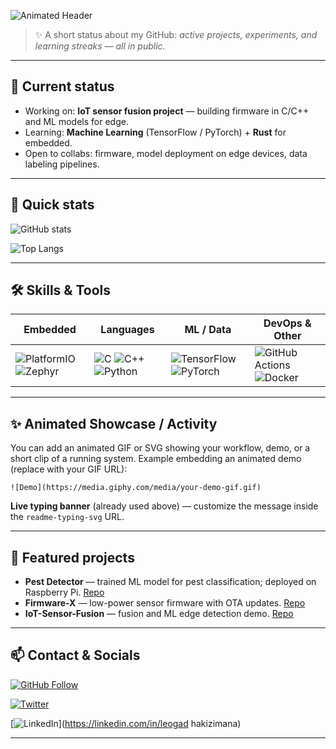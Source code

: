 
![Animated Header](https://readme-typing-svg.demolab.com?font=Fira+Code&weight=600&size=28&pause=2000&color=2b6cb0&background=ffffff00&width=800&lines=Hi!+I'm+Leo+Gad.;Embedded+Systems+•+IoT+•+ML+Learner;Open+Source+Enthusiast)

> ✨ A short status about my GitHub: *active projects, experiments, and learning streaks — all in public.*

---

## 🔭 Current status

- Working on: **IoT sensor fusion project** — building firmware in C/C++ and ML models for edge. 
- Learning: **Machine Learning** (TensorFlow / PyTorch) + **Rust** for embedded. 
- Open to collabs: firmware, model deployment on edge devices, data labeling pipelines.

---

## 🚀 Quick stats

![GitHub stats](https://github-readme-stats.vercel.app/api?username=leo-gad123&show_icons=true&theme=radical&count_private=true)

![Top Langs](https://github-readme-stats.vercel.app/api/top-langs/?username=leo-gad123&layout=compact&theme=radical)

---

## 🛠️ Skills & Tools

| Embedded | Languages | ML / Data | DevOps & Other |
|---|---|---|---|
| ![PlatformIO](https://img.shields.io/badge/PlatformIO-2D3E50?style=for-the-badge) ![Zephyr](https://img.shields.io/badge/Zephyr-000000?style=for-the-badge) | ![C](https://img.shields.io/badge/C-555555?style=for-the-badge) ![C++](https://img.shields.io/badge/C%2B%2B-00599C?style=for-the-badge) ![Python](https://img.shields.io/badge/Python-3776AB?style=for-the-badge) | ![TensorFlow](https://img.shields.io/badge/TensorFlow-FF6F00?style=for-the-badge) ![PyTorch](https://img.shields.io/badge/PyTorch-ee4c2c?style=for-the-badge) | ![GitHub Actions](https://img.shields.io/badge/GH_Actions-2088FF?style=for-the-badge) ![Docker](https://img.shields.io/badge/Docker-2496ED?style=for-the-badge) |

---

## ✨ Animated Showcase / Activity

You can add an animated GIF or SVG showing your workflow, demo, or a short clip of a running system. Example embedding an animated demo (replace with your GIF URL):

`![Demo](https://media.giphy.com/media/your-demo-gif.gif)`

**Live typing banner** (already used above) — customize the message inside the `readme-typing-svg` URL.

---

## 📂 Featured projects

- **Pest Detector** — trained ML model for pest classification; deployed on Raspberry Pi. [Repo](https://github.com/leo-gad123/Pest_detector_trained_model)
- **Firmware-X** — low-power sensor firmware with OTA updates. [Repo](https://github.com/leo-gad123/firmware-x)
- **IoT-Sensor-Fusion** — fusion and ML edge detection demo. [Repo](https://github.com/leo-gad123/iot-sensor-fusion)

---

## 📫 Contact & Socials

[![GitHub Follow](https://img.shields.io/badge/Follow-@leo--gad123-181717?style=for-the-badge&logo=github)](https://github.com/leo-gad123)

[![Twitter](https://img.shields.io/badge/Twitter-@leo--gad123-1DA1F2?style=for-the-badge&logo=twitter)](https://twitter.com/leo-gad)

[![LinkedIn](https://img.shields.io/badge/LinkedIn-Connect-blue?style=for-the-badge&logo=linkedin)](https://linkedin.com/in/leogad hakizimana)

---


